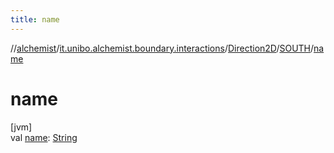 ```yaml
---
title: name
---
```

//[alchemist](../../../../index.html)/[it.unibo.alchemist.boundary.interactions](../../index.html)/[Direction2D](../index.html)/[SOUTH](index.html)/[name](name.html)



# name



[jvm]\
val [name](name.html): [String](https://kotlinlang.org/api/latest/jvm/stdlib/kotlin/-string/index.html)




